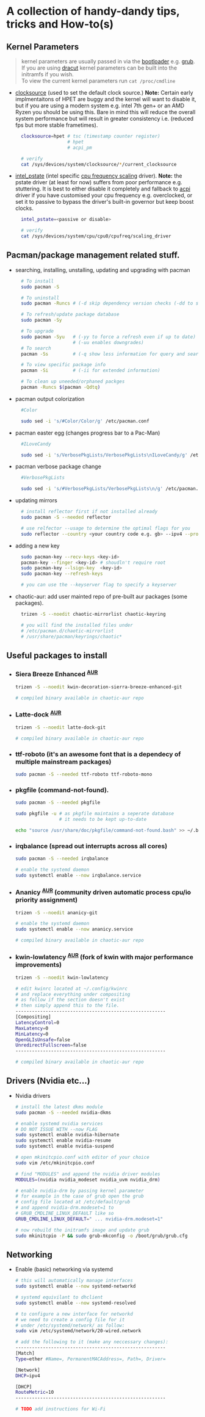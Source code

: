 # A collection of handy-dandy tips, tricks and How-to(s)

## Kernel Parameters
> kernel parameters are usually passed in via the [bootloader](https://wiki.archlinux.org/index.php/Arch_boot_process#Boot_loader) e.g. [grub](https://wiki.archlinux.org/index.php/GRUB). If you are using [dracut](https://wiki.archlinux.org/index.php/Dracut) kernel parameters can be built into the initramfs if you wish. </br> 
> To view the current kernel parameters run ``` cat /proc/cmdline ```

- [clocksource](https://www.kernel.org/doc/html/v4.12/admin-guide/kernel-parameters.html?highlight=clocksource) (used to set the default clock source.) **Note:** Certain early implmentaitons of HPET are buggy and the kernel will want to disable it, but if you are using a modern system e.g. intel 7th gen+ or an AMD Ryzen you should be using this. Bare in mind this will reduce the overall system performance but will result in greater consistency i.e. (reduced fps but more stable frametimes).

  ```bash
    clocksource=hpet # tsc (timestamp counter register)
                     # hpet
                     # acpi_pm

    # verify
    cat /sys/devices/system/clocksource/*/current_clocksource
  ```

- [intel_pstate](https://www.kernel.org/doc/html/v4.12/admin-guide/pm/intel_pstate.html#passive-mode) (intel specific [cpu frequency scaling](https://www.kernel.org/doc/html/v4.12/admin-guide/pm/cpufreq.html?highlight=acpi%20cpufreq) driver). **Note:** the pstate driver (at least for now) suffers from poor performance e.g. stuttering. It is best to either disable it completely and fallback to [acpi](https://www.kernel.org/doc/html/v4.12/admin-guide/pm/cpufreq.html?highlight=acpi%20cpufreq) driver if you have customised your cpu frequency e.g. overclocked, or set it to passive to bypass the driver's built-in governor but keep boost clocks.

  ```bash
    intel_pstate=<passive or disable>

    # verify
    cat /sys/devices/system/cpu/cpu0/cpufreq/scaling_driver
  ```

## Pacman/package management related stuff.

- searching, installing, unstalling, updating and upgrading with pacman
  
  ```bash
    # To install
    sudo pacman -S

    # To uninstall
    sudo pacman -Runcs # (-d skip dependency version checks (-dd to skip all checks))

    # To refresh/update package database
    sudo pacman -Sy

    # To upgrade
    sudo pacman -Syu   # (-yy to force a refresh even if up to date)
                       # (-uu enables downgrades)
    # To search
    pacman -Ss         # (-q show less information for query and search)

    # To view specific package info
    pacman -Si         # (-ii for extended information)

    # To clean up uneeded/orphaned packges
    pacman -Runcs $(pacman -Qdtq)
  ```

- pacman output colorization

  ```bash
    #Color

    sudo sed -i 's/#Color/Color/g' /etc/pacman.conf
  ```

- pacman easter egg (changes progress bar to a Pac-Man)

  ```bash
    #ILoveCandy

    sudo sed -i 's/VerbosePkgLists/VerbosePkgLists\nILoveCandy/g' /etc/pacman.conf
  ```

- pacman verbose package change
  
  ```bash
    #VerbosePkgLists

    sudo sed -i 's/#VerbosePkgLists/VerbosePkgLists\n/g' /etc/pacman.conf
  ```

- updating mirrors

  ```bash
    # install reflector first if not installed already
    sudo pacman -S --needed reflector

    # use relfector --usage to determine the optimal flags for you
    sudo reflector --country <your country code e.g. gb> --ipv4 --protocol "http,https" --sort score --save /etc/pacman.d/mirrorlist
  ```

- adding a new key
  
  ```bash
    sudo pacman-key --recv-keys <key-id>
    pacman-key --finger <key-id> # shoudln't require root 
    sudo pacman-key --lsign-key  <key-id>
    sudo pacman-key --refresh-keys

    # you can use the --keyserver flag to specify a keyserver
  ```

- chaotic-aur: add user mainted repo of pre-built aur packages (some packages).
  
  ```bash
    trizen -S --noedit chaotic-mirrorlist chaotic-keyring

    # you will find the installed files under 
    # /etc/pacman.d/chaotic-mirrorlist
    # /usr/share/pacman/keyrings/chaotic*
  ```

## Useful packages to install

- ### **Siera Breeze Enhanced** <sup>[AUR](https://aur.archlinux.org/packages/kwin-decoration-sierra-breeze-enhanced-git/)</sup>

  ```bash
  trizen -S --noedit kwin-decoration-sierra-breeze-enhanced-git

  # compiled binary available in chaotic-aur repo
  ```

- ### **Latte-dock** <sup>[AUR](https://aur.archlinux.org/packages/latte-dock-git/)</sup>

  ```bash
  trizen -S --noedit latte-dock-git 

  # compiled binary available in chaotic-aur repo
  ```

- ### **ttf-roboto** (it's an awesome font that is a dependecy of multiple mainstream packages)

  ```bash
  sudo pacman -S --needed ttf-roboto ttf-roboto-mono
  ```

- ### **pkgfile** (command-not-found).

  ```bash
  sudo pacman -S --needed pkgfile

  sudo pkgfile -u # as pkgfile maintains a seperate database 
                  # it needs to be kept up-to-date

  echo "source /usr/share/doc/pkgfile/command-not-found.bash" >> ~/.bashrc
  ```

- ### **irqbalance** (spread out interrupts across all cores)

  ```bash
  sudo pacman -S --needed irqbalance

  # enable the systemd daemon
  sudo systemctl enable --now irqbalance.service
  ```

- ### **Ananicy** <sup>[AUR](https://aur.archlinux.org/packages/ananicy-git/)</sup> (community driven automatic process cpu/io priority assignment)

  ```bash
  trizen -S --noedit ananicy-git 

  # enable the systemd daemon
  sudo systemctl enable --now ananicy.service

  # compiled binary available in chaotic-aur repo
  ```

- ### **kwin-lowlatency** <sup>[AUR](https://aur.archlinux.org/packages/kwin-lowlatency/)</sup> (fork of kwin with major performance improvements)

  ```bash
  trizen -S --noedit kwin-lowlatency

  # edit kwinrc located at ~/.config/kwinrc
  # and replace everything under compositing
  # as follow if the section doesn't exist
  # then simply append this to the file.
  -------------------------------------------------------
  [Compositing]
  LatencyControl=0
  MaxLatency=0
  MinLatency=0
  OpenGLIsUnsafe=false
  UnredirectFullscreen=false
  -------------------------------------------------------

  # compiled binary available in chaotic-aur repo
  ```

## Drivers (Nvidia etc...)

- Nvidia drivers
  
  ``` bash
  # install the latest dkms module
  sudo pacman -S --needed nvidia-dkms

  # enable systemd nvidia services
  # DO NOT ISSUE WITH --now FLAG
  sudo systemctl enable nvidia-hibernate 
  sudo systemctl enable nvidia-resume
  sudo systemctl enable nvidia-suspend

  # open mkinitcpio.conf with editor of your choice
  sudo vim /etc/mkinitcpio.conf

  # find "MODULES" and append the nvidia driver modules
  MODULES=(nvidia nvidia_modeset nvidia_uvm nvidia_drm)

  # enable nvidia-drm by passing kernel parameter
  # for example in the case of grub open the grub
  # config file located at /etc/default/grub
  # and append nvidia-drm.modeset=1 to 
  # GRUB_CMDLINE_LINUX_DEFAULT like so
  GRUB_CMDLINE_LINUX_DEFAULT=" ... nvidia-drm.modeset=1"

  # now rebuild the initramfs image and update grub
  sudo mkinitcpio -P && sudo grub-mkconfig -o /boot/grub/grub.cfg 
  ```

## Networking

- Enable (basic) networking via systemd

  ```bash
  # this will automatically manage interfaces
  sudo systemctl enable --now systemd-networkd

  # systemd equivilant to dhclient
  sudo systemctl enable --now systemd-resolved

  # to configure a new interface for networkd
  # we need to create a config file for it
  # under /etc/systemd/network/ as follow: 
  sudo vim /etc/systemd/network/20-wired.network
  
  # add the following to it (make any neccessary changes):
  -------------------------------------------------------
  [Match]
  Type=ether #Name=, PermanentMACAddress=, Path=, Driver=

  [Network]
  DHCP=ipv4

  [DHCP]
  RouteMetric=10
  -------------------------------------------------------

  # TODO add instructions for Wi-Fi
  ```
